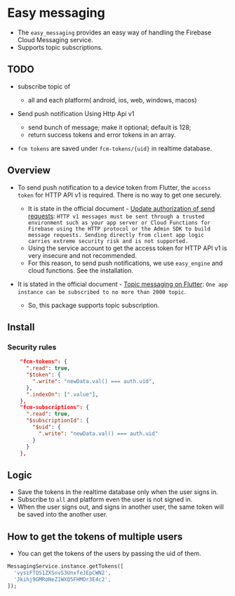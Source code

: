 # Easy messaging

- The `easy_messaging` provides an easy way of handling the Firebase Cloud Messaging service.
- Supports topic subscriptions.



## TODO

- subscribe topic of
  - all and each platform( android, ios, web, windows, macos)



- Send push notification Using Http Api v1
  - send bunch of message; make it optional; default is 128;
  - return success tokens and error tokens in an array.


- `fcm tokens` are saved under `fcm-tokens/{uid}` in realtime database.


## Overview


- To send push notification to a device token from Flutter, the `access token` for HTTP API v1 is required. There is no way to get one securely.
  - It is state in the official document - [Update authorization of send requests](https://firebase.google.com/docs/cloud-messaging/migrate-v1#update-authorization-of-send-requests): `HTTP v1 messages must be sent through a trusted environment such as your app server or Cloud Functions for Firebase using the HTTP protocol or the Admin SDK to build message requests. Sending directly from client app logic carries extreme security risk and is not supported.`
  - Using the service account to get the access token for HTTP API v1 is very insecure and not recommended.
  - For this reason, to send push notifications, we use `easy_engine` and cloud functions. See the installation.

- It is stated in the official document - [Topic messaging on Flutter](https://firebase.google.com/docs/cloud-messaging/flutter/topic-messaging): `One app instance can be subscribed to no more than 2000 topic`.
  - So, this package supports topic subscription.





## Install



### Security rules


```json
    "fcm-tokens": {
      ".read": true,
      "$token": {
        ".write": "newData.val() === auth.uid",
      },
      ".indexOn": [".value"],
    },
    "fcm-subscriptions": {
      ".read": true,
      "$subscriptionId": {
        "$uid": {
          ".write": "newData.val() === auth.uid"
        }
      }
    },
```






## Logic

- Save the tokens in the realtime database only when the user signs in.
- Subscribe to `all` and platform even the user is not signed in.
- When the user signs out, and signs in another user, the same token will be saved into the another user.





## How to get the tokens of multiple users

- You can get the tokens of the users by passing the uid of them.

```dart
MessagingService.instance.getTokens([
  'vysiFTQS1ZXSnvS3UnxfeJEpCWN2',
  'Jkihj9GMRoNeZ1WXQ5FHMOr3E4c2',
]);
```
